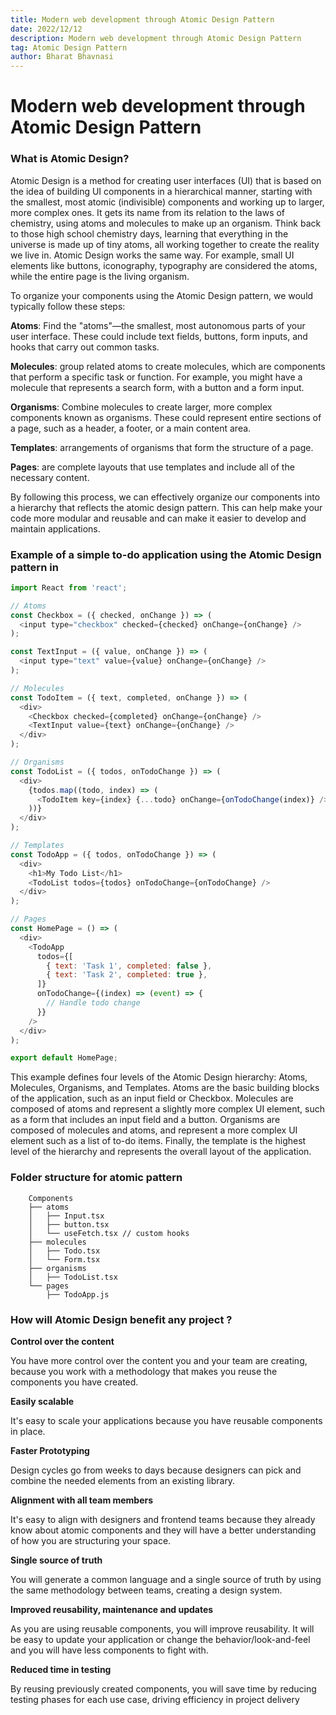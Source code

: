```yaml
---
title: Modern web development through Atomic Design Pattern
date: 2022/12/12
description: Modern web development through Atomic Design Pattern
tag: Atomic Design Pattern
author: Bharat Bhavnasi
---
```


# Modern web development through Atomic Design Pattern

### What is Atomic Design?
Atomic Design is a method for creating user interfaces (UI) that is based on the idea of building UI components in a hierarchical manner, starting with the smallest, most atomic (indivisible) components and working up to larger, more complex ones. It gets its name from its relation to the laws of chemistry, using atoms and molecules to make up an organism. Think back to those high school chemistry days, learning that everything in the universe is made up of tiny atoms, all working together to create the reality we live in. Atomic Design works the same way. For example, small UI elements like buttons, iconography, typography are considered the atoms, while the entire page is the living organism.

To organize your components using the Atomic Design pattern, we would typically follow these steps:

**Atoms**: Find the "atoms"—the smallest, most autonomous parts of your user interface. These could include text fields, buttons, form inputs, and hooks that carry out common tasks. 

**Molecules**: group related atoms to create molecules, which are components that perform a specific task or function. For example, you might have a molecule that represents a search form, with a button and a form input.

**Organisms**: Combine molecules to create larger, more complex components known as organisms. These could represent entire sections of a page, such as a header, a footer, or a main content area. 

**Templates**:  arrangements of organisms that form the structure of a page.

**Pages**: are complete layouts that use templates and include all of the necessary content.


By following this process, we can effectively organize our components into a hierarchy that reflects the atomic design pattern. This can help make your code more modular and reusable and can make it easier to develop and maintain applications.


### Example of a simple to-do application using the Atomic Design pattern in

```js
import React from 'react';

// Atoms
const Checkbox = ({ checked, onChange }) => (
  <input type="checkbox" checked={checked} onChange={onChange} />
);

const TextInput = ({ value, onChange }) => (
  <input type="text" value={value} onChange={onChange} />
);

// Molecules
const TodoItem = ({ text, completed, onChange }) => (
  <div>
    <Checkbox checked={completed} onChange={onChange} />
    <TextInput value={text} onChange={onChange} />
  </div>
);

// Organisms
const TodoList = ({ todos, onTodoChange }) => (
  <div>
    {todos.map((todo, index) => (
      <TodoItem key={index} {...todo} onChange={onTodoChange(index)} />
    ))}
  </div>
);

// Templates
const TodoApp = ({ todos, onTodoChange }) => (
  <div>
    <h1>My Todo List</h1>
    <TodoList todos={todos} onTodoChange={onTodoChange} />
  </div>
);

// Pages
const HomePage = () => (
  <div>
    <TodoApp
      todos={[
        { text: 'Task 1', completed: false },
        { text: 'Task 2', completed: true },
      ]}
      onTodoChange={(index) => (event) => {
        // Handle todo change
      }}
    />
  </div>
);

export default HomePage;

```

This example defines four levels of the Atomic Design hierarchy: Atoms, Molecules, Organisms, and Templates. Atoms are the basic building blocks of the application, such as an input field or Checkbox. Molecules are composed of atoms and represent a slightly more complex UI element, such as a form that includes an input field and a button. Organisms are composed of molecules and atoms, and represent a more complex UI element such as a list of to-do items. Finally, the template is the highest level of the hierarchy and represents the overall layout of the application.

### Folder structure for atomic pattern

```
    Components 
    ├── atoms
    │   ├── Input.tsx
    │   ├── button.tsx
    │   └── useFetch.tsx // custom hooks 
    ├── molecules
    │   ├── Todo.tsx
    │   └── Form.tsx
    ├── organisms
    │   ├── TodoList.tsx
    └── pages
        ├── TodoApp.js
```

### How will Atomic Design benefit any project ?

**Control over the content**

You have more control over the content you and your team are creating, because you work with a methodology that makes you reuse the components you have created.

**Easily scalable**

It's easy to scale your applications because you have reusable components in place.

**Faster Prototyping**

Design cycles go from weeks to days because designers can pick and combine the needed elements from an existing library.

**Alignment with all team members**

It's easy to align with designers and frontend teams because they already know about atomic components and they will have a better understanding of how you are structuring your space.

**Single source of truth**

You will generate a common language and a single source of truth by using the same methodology between teams, creating a design system.

**Improved reusability, maintenance and updates**

As you are using reusable components, you will improve reusability. It will be easy to update your application or change the behavior/look-and-feel and you will have less components to fight with.

**Reduced time in testing**

By reusing previously created components, you will save time by reducing testing phases for each use case, driving efficiency in project delivery